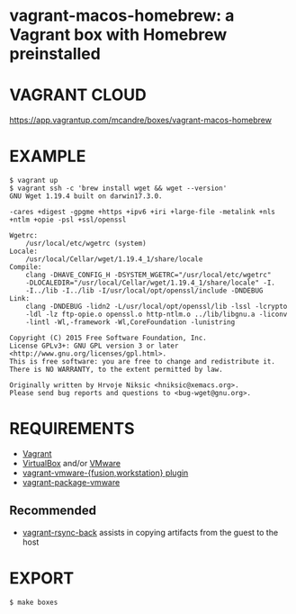 # vagrant-macos-homebrew: a Vagrant box with Homebrew preinstalled

# VAGRANT CLOUD

https://app.vagrantup.com/mcandre/boxes/vagrant-macos-homebrew

# EXAMPLE

```console
$ vagrant up
$ vagrant ssh -c 'brew install wget && wget --version'
GNU Wget 1.19.4 built on darwin17.3.0.

-cares +digest -gpgme +https +ipv6 +iri +large-file -metalink +nls
+ntlm +opie -psl +ssl/openssl

Wgetrc:
    /usr/local/etc/wgetrc (system)
Locale:
    /usr/local/Cellar/wget/1.19.4_1/share/locale
Compile:
    clang -DHAVE_CONFIG_H -DSYSTEM_WGETRC="/usr/local/etc/wgetrc"
    -DLOCALEDIR="/usr/local/Cellar/wget/1.19.4_1/share/locale" -I.
    -I../lib -I../lib -I/usr/local/opt/openssl/include -DNDEBUG
Link:
    clang -DNDEBUG -lidn2 -L/usr/local/opt/openssl/lib -lssl -lcrypto
    -ldl -lz ftp-opie.o openssl.o http-ntlm.o ../lib/libgnu.a -liconv
    -lintl -Wl,-framework -Wl,CoreFoundation -lunistring

Copyright (C) 2015 Free Software Foundation, Inc.
License GPLv3+: GNU GPL version 3 or later
<http://www.gnu.org/licenses/gpl.html>.
This is free software: you are free to change and redistribute it.
There is NO WARRANTY, to the extent permitted by law.

Originally written by Hrvoje Niksic <hniksic@xemacs.org>.
Please send bug reports and questions to <bug-wget@gnu.org>.
```

# REQUIREMENTS

* [Vagrant](https://www.vagrantup.com)
* [VirtualBox](https://www.virtualbox.org/) and/or [VMware](https://www.vmware.com)
* [vagrant-vmware-{fusion,workstation} plugin](https://www.vagrantup.com/vmware/index.html)
* [vagrant-package-vmware](https://github.com/bacongravy/vagrant-package-vmware)

## Recommended

* [vagrant-rsync-back](https://github.com/smerrill/vagrant-rsync-back) assists in copying artifacts from the guest to the host

# EXPORT

```console
$ make boxes
```
